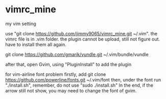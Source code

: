 # vimrc_mine

my vim setting

use "git clone https://github.com/jimmy9065/vimrc_mine.git ~/.vim". the vimrc file is in .vim folder.
the plugin cannot be upload, still not figure out. have to install them all again.

git clone https://github.com/gmarik/vundle.git ~/.vim/bundle/vundle

after that, open Gvim, using "PluginInstall" to add the plugin

for vim-airline font problem
firstly, add git clone https://github.com/powerline/fonts.git ~/.vim/font
then, under the font run "./install.sh", remember, do not use "sudo ./install.sh"
In the end, if the arrow still not show, you may need to change the font of gvim. 
